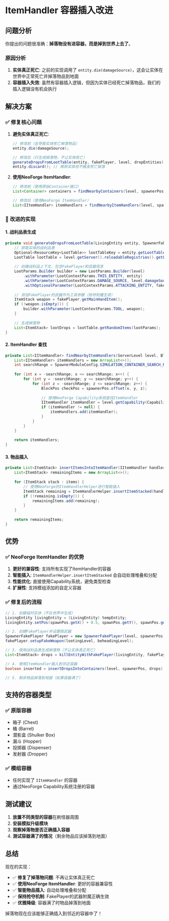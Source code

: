 # ItemHandler 容器插入改进

## 问题分析

你提出的问题很准确：**掉落物没有进容器，而是掉到世界上去了**。

### 原因分析

1. **实体真正死亡**: 之前的实现调用了 `entity.die(damageSource)`，这会让实体在世界中正常死亡并掉落物品到地面
2. **容器插入失效**: 虽然有容器插入逻辑，但因为实体已经死亡掉落物品，我们的插入逻辑没有机会执行

## 解决方案

### ✅ 修复核心问题

1. **避免实体真正死亡**:
   ```java
   // 修改前（会导致实体死亡掉落物品）
   entity.die(damageSource);
   
   // 修改后（只生成掉落物，不让实体死亡）
   generateDropsFromLootTable(entity, fakePlayer, level, dropEntities);
   entity.discard(); // 移除实体但不触发死亡掉落
   ```

2. **使用NeoForge ItemHandler**:
   ```java
   // 修改前（使用原始Container接口）
   List<Container> containers = findNearbyContainers(level, spawnerPos);
   
   // 修改后（使用NeoForge ItemHandler）
   List<IItemHandler> itemHandlers = findNearbyItemHandlers(level, spawnerPos);
   ```

### 🔧 改进的实现

#### 1. 战利品表生成
```java
private void generateDropsFromLootTable(LivingEntity entity, SpawnerFakePlayer fakePlayer, ServerLevel level, List<ItemEntity> dropEntities) {
    // 获取实体的战利品表
    Optional<ResourceKey<LootTable>> lootTableKey = entity.getLootTable();
    LootTable lootTable = level.getServer().reloadableRegistries().getLootTable(lootTableKey.get());
    
    // 创建战利品上下文，包含FakePlayer和武器信息
    LootParams.Builder builder = new LootParams.Builder(level)
        .withParameter(LootContextParams.THIS_ENTITY, entity)
        .withParameter(LootContextParams.DAMAGE_SOURCE, level.damageSources().playerAttack(fakePlayer))
        .withOptionalParameter(LootContextParams.ATTACKING_ENTITY, fakePlayer);
    
    // 添加FakePlayer的武器作为工具参数（抢夺附魔生效）
    ItemStack weapon = fakePlayer.getMainHandItem();
    if (!weapon.isEmpty()) {
        builder.withParameter(LootContextParams.TOOL, weapon);
    }
    
    // 生成掉落物
    List<ItemStack> lootDrops = lootTable.getRandomItems(lootParams);
}
```

#### 2. ItemHandler 查找
```java
private List<IItemHandler> findNearbyItemHandlers(ServerLevel level, BlockPos spawnerPos) {
    List<IItemHandler> itemHandlers = new ArrayList<>();
    int searchRange = SpawnerModuleConfig.SIMULATION_CONTAINER_SEARCH_RANGE;
    
    for (int x = -searchRange; x <= searchRange; x++) {
        for (int y = -searchRange; y <= searchRange; y++) {
            for (int z = -searchRange; z <= searchRange; z++) {
                BlockPos checkPos = spawnerPos.offset(x, y, z);
                
                // 使用NeoForge Capability系统查找ItemHandler
                IItemHandler itemHandler = level.getCapability(Capabilities.ItemHandler.BLOCK, checkPos, null);
                if (itemHandler != null) {
                    itemHandlers.add(itemHandler);
                }
            }
        }
    }
    
    return itemHandlers;
}
```

#### 3. 物品插入
```java
private List<ItemStack> insertItemsIntoItemHandler(IItemHandler handler, List<ItemStack> items) {
    List<ItemStack> remainingItems = new ArrayList<>();
    
    for (ItemStack stack : items) {
        // 使用NeoForge的ItemHandlerHelper进行智能插入
        ItemStack remaining = ItemHandlerHelper.insertItemStacked(handler, stack.copy(), false);
        if (!remaining.isEmpty()) {
            remainingItems.add(remaining);
        }
    }
    
    return remainingItems;
}
```

## 优势

### ✅ NeoForge ItemHandler 的优势

1. **更好的兼容性**: 支持所有实现了ItemHandler的容器
2. **智能插入**: `ItemHandlerHelper.insertItemStacked` 会自动处理堆叠和分配
3. **性能优化**: 直接使用Capability系统，避免类型检查
4. **扩展性**: 支持模组添加的自定义容器

### ✅ 修复后的流程

```java
// 1. 创建临时实体（不在世界中生成）
LivingEntity livingEntity = (LivingEntity) tempEntity;
livingEntity.setPos(spawnPos.getX() + 0.5, spawnPos.getY(), spawnPos.getZ() + 0.5);

// 2. 创建FakePlayer并设置假武器
SpawnerFakePlayer fakePlayer = new SpawnerFakePlayer(level, spawnerPos);
fakePlayer.setupFakeWeapon(lootingLevel, beheadingLevel);

// 3. 使用战利品表生成掉落物（不让实体真正死亡）
List<ItemStack> drops = killEntityWithFakePlayer(livingEntity, fakePlayer, level);

// 4. 使用ItemHandler插入到邻近容器
boolean inserted = insertDropsIntoContainers(level, spawnerPos, drops);

// 5. 剩余物品掉落到地面（如果容器满了）
```

## 支持的容器类型

### ✅ 原版容器
- 箱子 (Chest)
- 桶 (Barrel) 
- 潜影盒 (Shulker Box)
- 漏斗 (Hopper)
- 投掷器 (Dispenser)
- 发射器 (Dropper)

### ✅ 模组容器
- 任何实现了 `IItemHandler` 的容器
- 通过NeoForge Capability系统注册的容器

## 测试建议

1. **放置不同类型的容器**在刷怪器周围
2. **安装模拟升级模块**
3. **观察掉落物是否正确插入容器**
4. **测试容器满了的情况**（剩余物品应该掉落到地面）

## 总结

现在的实现：
- ✅ **修复了掉落物问题**: 不再让实体真正死亡
- ✅ **使用NeoForge ItemHandler**: 更好的容器兼容性
- ✅ **智能物品插入**: 自动处理堆叠和分配
- ✅ **保持抢夺机制**: FakePlayer的武器附魔正确生效
- ✅ **优雅降级**: 容器满了时物品掉落到地面

掉落物现在应该能够正确插入到邻近的容器中了！
